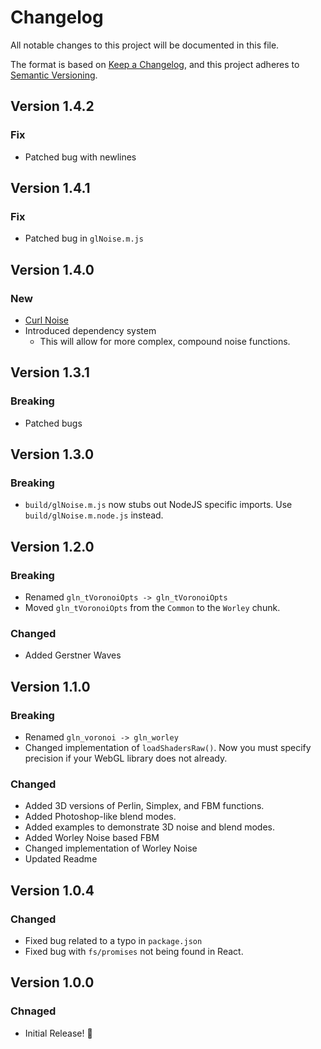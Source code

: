 # Changelog

All notable changes to this project will be documented in this file.

The format is based on [Keep a Changelog](https://keepachangelog.com/en/1.0.0/),
and this project adheres to [Semantic Versioning](https://semver.org/spec/v2.0.0.html).


## Version 1.4.2

### Fix

- Patched bug with newlines 
  
## Version 1.4.1

### Fix

- Patched bug in `glNoise.m.js`

## Version 1.4.0

### New

- [Curl Noise](https://farazzshaikh.github.io/glNoise/examples/index.html?src=Curl/index.html)
- Introduced dependency system
  - This will allow for more complex, compound noise functions.

## Version 1.3.1

### Breaking

- Patched bugs

## Version 1.3.0

### Breaking

- `build/glNoise.m.js` now stubs out NodeJS specific imports. Use `build/glNoise.m.node.js` instead.

## Version 1.2.0

### Breaking

- Renamed `gln_tVoronoiOpts -> gln_tVoronoiOpts`
- Moved `gln_tVoronoiOpts` from the `Common` to the `Worley` chunk. 

### Changed

- Added Gerstner Waves

## Version 1.1.0

### Breaking

- Renamed `gln_voronoi -> gln_worley`
- Changed implementation of `loadShadersRaw()`. Now you must specify precision if your WebGL library does not already.

### Changed

- Added 3D versions of Perlin, Simplex, and FBM functions.
- Added Photoshop-like blend modes.
- Added examples to demonstrate 3D noise and blend modes.
- Added Worley Noise based FBM
- Changed implementation of Worley Noise
- Updated Readme

## Version 1.0.4

### Changed

- Fixed bug related to a typo in `package.json`
- Fixed bug with `fs/promises` not being found in React.

## Version 1.0.0

### Chnaged

- Initial Release! 🎉
